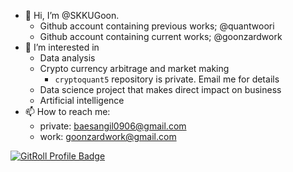 - 👋 Hi, I’m @SKKUGoon. 
  - Github account containing previous works; @quantwoori
  - Github account containing current works; @goonzardwork
- 👀 I’m interested in
  - Data analysis
  - Crypto currency arbitrage and market making
    - `cryptoquant5` repository is private. Email me for details
  - Data science project that makes direct impact on business
  - Artificial intelligence
- 📫 How to reach me: 
  - private: baesangil0906@gmail.com 
  - work: goonzardwork@gmail.com

<a href="https://gitroll.io/profile/usp3qR4oqK7ONnVvtVIFc46XcR1J2" target="_blank"><img src="https://gitroll.io/api/badges/profiles/v1/usp3qR4oqK7ONnVvtVIFc46XcR1J2" alt="GitRoll Profile Badge"/></a>

